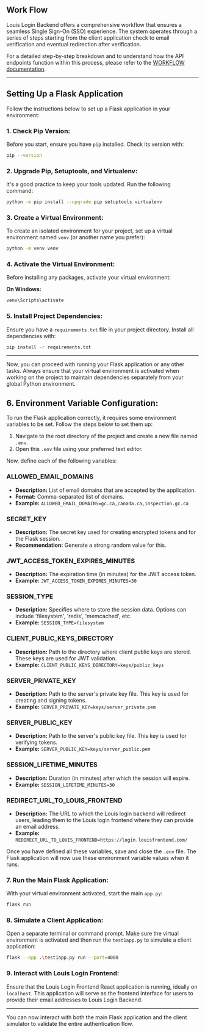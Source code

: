 ## Work Flow

Louis Login Backend offers a comprehensive workflow that ensures a seamless Single Sign-On (SSO) experience. The system operates through a series of steps starting from the client application check to email verification and eventual redirection after verification. 

For a detailed step-by-step breakdown and to understand how the API endpoints function within this process, please refer to the [WORKFLOW documentation](./WORKFLOW.md).

---

## Setting Up a Flask Application

Follow the instructions below to set up a Flask application in your environment:

### 1. Check Pip Version:
Before you start, ensure you have `pip` installed. Check its version with:
```bash
pip --version
```

### 2. Upgrade Pip, Setuptools, and Virtualenv:
It's a good practice to keep your tools updated. Run the following command:
```bash
python -m pip install --upgrade pip setuptools virtualenv
```

### 3. Create a Virtual Environment:
To create an isolated environment for your project, set up a virtual environment named `venv` (or another name you prefer):
```bash
python -m venv venv
```

### 4. Activate the Virtual Environment:
Before installing any packages, activate your virtual environment:

**On Windows:**
```bash
venv\Scripts\activate
```
### 5. Install Project Dependencies:
Ensure you have a `requirements.txt` file in your project directory. Install all dependencies with:
```bash
pip install -r requirements.txt
```
---

Now, you can proceed with running your Flask application or any other tasks. Always ensure that your virtual environment is activated when working on the project to maintain dependencies separately from your global Python environment.


## 6. Environment Variable Configuration:

To run the Flask application correctly, it requires some environment variables to be set. Follow the steps below to set them up:

1. Navigate to the root directory of the project and create a new file named `.env`.
2. Open this `.env` file using your preferred text editor.

Now, define each of the following variables:

### ALLOWED_EMAIL_DOMAINS
- **Description:** List of email domains that are accepted by the application.
- **Format:** Comma-separated list of domains.
- **Example:** `ALLOWED_EMAIL_DOMAINS=gc.ca,canada.ca,inspection.gc.ca`

### SECRET_KEY
- **Description:** The secret key used for creating encrypted tokens and for the Flask session.
- **Recommendation:** Generate a strong random value for this.

### JWT_ACCESS_TOKEN_EXPIRES_MINUTES
- **Description:** The expiration time (in minutes) for the JWT access token.
- **Example:** `JWT_ACCESS_TOKEN_EXPIRES_MINUTES=30`

### SESSION_TYPE
- **Description:** Specifies where to store the session data. Options can include 'filesystem', 'redis', 'memcached', etc. 
- **Example:** `SESSION_TYPE=filesystem`

### CLIENT_PUBLIC_KEYS_DIRECTORY
- **Description:** Path to the directory where client public keys are stored. These keys are used for JWT validation.
- **Example:** `CLIENT_PUBLIC_KEYS_DIRECTORY=keys/public_keys`

### SERVER_PRIVATE_KEY
- **Description:** Path to the server's private key file. This key is used for creating and signing tokens.
- **Example:** `SERVER_PRIVATE_KEY=keys/server_private.pem`

### SERVER_PUBLIC_KEY
- **Description:** Path to the server's public key file. This key is used for verifying tokens.
- **Example:** `SERVER_PUBLIC_KEY=keys/server_public.pem`

### SESSION_LIFETIME_MINUTES
- **Description:** Duration (in minutes) after which the session will expire.
- **Example:** `SESSION_LIFETIME_MINUTES=30`

### REDIRECT_URL_TO_LOUIS_FRONTEND
- **Description:** The URL to which the Louis login backend will redirect users, leading them to the Louis login frontend where they can provide an email address.
- **Example:** `REDIRECT_URL_TO_LOUIS_FRONTEND=https://login.louisfrontend.com/`

Once you have defined all these variables, save and close the `.env` file. The Flask application will now use these environment variable values when it runs.

### 7. Run the Main Flask Application:
With your virtual environment activated, start the main `app.py`:
```bash
flask run
```

### 8. Simulate a Client Application:
Open a separate terminal or command prompt. Make sure the virtual environment is activated and then run the `test1app.py` to simulate a client application:
```bash
flask --app .\test1app.py run --port=4000
```

### 9. Interact with Louis Login Frontend:
Ensure that the Louis Login Frontend React application is running, ideally on `localhost`. This application will serve as the frontend interface for users to provide their email addresses to Louis Login Backend.

---

You can now interact with both the main Flask application and the client simulator to validate the entire authentication flow.
